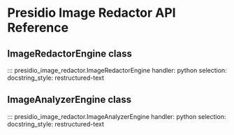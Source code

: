 # Presidio Image Redactor API Reference

## ImageRedactorEngine class

::: presidio_image_redactor.ImageRedactorEngine
    handler: python
    selection:
      docstring_style: restructured-text

## ImageAnalyzerEngine class

::: presidio_image_redactor.ImageAnalyzerEngine
    handler: python
    selection:
      docstring_style: restructured-text
